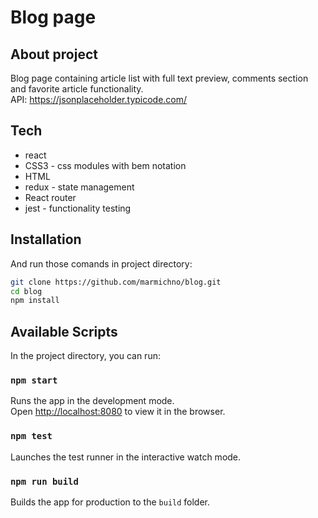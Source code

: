 # Blog page

## About project

Blog page containing article list with full text preview, comments section and favorite article functionality.<br>
API: https://jsonplaceholder.typicode.com/

## Tech

- react
- CSS3 - css modules with bem notation
- HTML
- redux - state management
- React router
- jest - functionality testing

## Installation

And run those comands in project directory:
```sh
git clone https://github.com/marmichno/blog.git
cd blog
npm install
```

## Available Scripts

In the project directory, you can run:

### `npm start`

Runs the app in the development mode.\
Open [http://localhost:8080](http://localhost:8080) to view it in the browser.

### `npm test`

Launches the test runner in the interactive watch mode.

### `npm run build`

Builds the app for production to the `build` folder.
